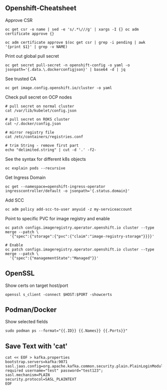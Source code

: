 ## Openshift-Cheatsheet

Approve CSR

`oc get csr -o name | sed -e 's/.*\///g' | xargs -I {} oc adm certificate approve {}`

`oc adm certificate approve $(oc get csr | grep -i pending | awk '{print $1}' | grep -v NAME)`


Print out global pull secret

`oc get secret pull-secret -n openshift-config -o yaml -o jsonpath='{.data.\.dockerconfigjson}' | base64 -d | jq`


See trusted CA

`oc get image.config.openshift.io/cluster -o yaml`


Check pull secret on OCP nodes
```
# pull secret on normal cluster
cat /var/lib/kubelet/config.json

# pull secret on ROKS cluster
cat ~/.docker/config.json

# mirror registry file
cat /etc/containers/registries.conf

# trim String - remove first part
echo "delimited.string" | cut -d '.' -f2-
```

See the syntax for different k8s objects

`oc explain pods --recursive`

Get Ingress Domain

`oc get --namespace=openshift-ingress-operator ingresscontroller/default -o jsonpath='{.status.domain}'`

Add SCC

`oc adm policy add-scc-to-user anyuid -z my-serviceaccount`


Point to specific PVC for image registry and enable

```
oc patch configs.imageregistry.operator.openshift.io cluster --type merge --patch \
  '{"spec":{"storage":{"pvc":{"claim":"image-registry-storage"}}}}'
  
# Enable
oc patch configs.imageregistry.operator.openshift.io cluster --type merge --patch \
  '{"spec":{"managementState":"Managed"}}'
```

## OpenSSL

Show certs on target host/port

`openssl s_client -connect $HOST:$PORT -showcerts`


## Podman/Docker

Show selected fields

`sudo podman ps --format="{{.ID}} {{.Names}} {{.Ports}}"`


## Save Text with 'cat'
  
```
cat << EOF > kafka.properties
bootstrap.servers=kafka:9071
sasl.jaas.config=org.apache.kafka.common.security.plain.PlainLoginModule required username="test" password="test123";
sasl.mechanism=PLAIN
security.protocol=SASL_PLAINTEXT
EOF
```

